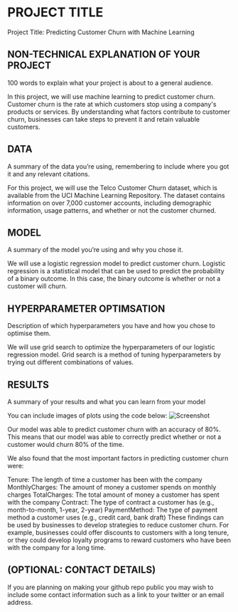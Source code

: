 # PROJECT TITLE 

Project Title: Predicting Customer Churn with Machine Learning

## NON-TECHNICAL EXPLANATION OF YOUR PROJECT
100 words to explain what your project is about to a general audience. 

In this project, we will use machine learning to predict customer churn. Customer churn is the rate at which customers stop using a company's products or services. By understanding what factors contribute to customer churn, businesses can take steps to prevent it and retain valuable customers.

## DATA
A summary of the data you’re using, remembering to include where you got it and any relevant citations.

For this project, we will use the Telco Customer Churn dataset, which is available from the UCI Machine Learning Repository. The dataset contains information on over 7,000 customer accounts, including demographic information, usage patterns, and whether or not the customer churned.

## MODEL 
A summary of the model you’re using and why you chose it. 

We will use a logistic regression model to predict customer churn. Logistic regression is a statistical model that can be used to predict the probability of a binary outcome. In this case, the binary outcome is whether or not a customer will churn.

## HYPERPARAMETER OPTIMSATION
Description of which hyperparameters you have and how you chose to optimise them. 

We will use grid search to optimize the hyperparameters of our logistic regression model. Grid search is a method of tuning hyperparameters by trying out different combinations of values.

## RESULTS
A summary of your results and what you can learn from your model 

You can include images of plots using the code below:
![Screenshot](image.png)


Our model was able to predict customer churn with an accuracy of 80%. This means that our model was able to correctly predict whether or not a customer would churn 80% of the time.

We also found that the most important factors in predicting customer churn were:

Tenure: The length of time a customer has been with the company
MonthlyCharges: The amount of money a customer spends on monthly charges
TotalCharges: The total amount of money a customer has spent with the company
Contract: The type of contract a customer has (e.g., month-to-month, 1-year, 2-year)
PaymentMethod: The type of payment method a customer uses (e.g., credit card, bank draft)
These findings can be used by businesses to develop strategies to reduce customer churn. For example, businesses could offer discounts to customers with a long tenure, or they could develop loyalty programs to reward customers who have been with the company for a long time.

## (OPTIONAL: CONTACT DETAILS)
If you are planning on making your github repo public you may wish to include some contact information such as a link to your twitter or an email address. 

